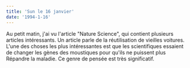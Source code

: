 ```yaml
---
title: 'Sun le 16 janvier'
date: '1994-1-16'
---
```

Au petit matin, j'ai vu l'article "Nature Science", qui contient plusieurs articles intéressants. Un article parle de la réutilisation de vieilles voitures. L'une des choses les plus intéressantes est que les scientifiques essaient de changer les gènes des moustiques pour qu'ils ne puissent plus Répandre la maladie. Ce genre de pensée est très significatif.